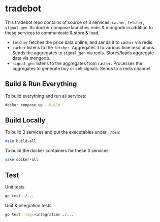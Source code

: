 # tradebot

This tradebot repo contains of source of 3 services: `cacher`, `fetcher`, `signal_gen`.
Its docker compose launches redis & mongodb in addition to these services to communicate & store & load.

- `fetcher` fetches the price data online, and sends it to `cacher` via redis.
- `cacher` listens to the `fetcher`. Aggregates it to various time resolutions. Sends the aggregates to `signal_gen` via redis. Stores/loads aggregate data via mongodb.
- `signal_gen` listens to the aggregates from `cacher`. Processes the aggregates to generate buy or sell signals. Sends to a redis channel.

## Build & Run Everything

To build everything and run all services:

```bash
docker compose up --build
```

## Build Locally

To build 3 services and put the executables under `./bin`:
```bash
make build-all
```

To build the docker containers for these 3 services:
```bash
make docker-all
```

## Test

Unit tests:
```bash
go test ./...
```

Unit & Integration tests:
```bash
go test -tags=integration ./...
```